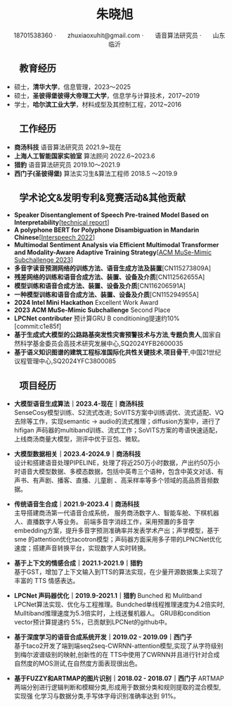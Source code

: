 <center>
     <h1>朱晓旭</h1>
     <div>
         <span>
             <img width="18px">
             18701538360
         </span>
         ·
         <span>
             <img width="18px">
             zhuxiaoxuhit@gmail.com
         </span>
         ·
              <span>
             <img width="18px">
             语音算法研究员
         </span>
         ·
              <span>
             <img width="18px">
             山东临沂
         </span>
        
       
 </center>


## <img width="30px"> 教育经历
- 硕士，**清华大学**，信息管理，2023～2025
- 硕士，**圣彼得堡彼得大帝理工大学**，信息学与计算技术，2017~2019
- 学士，**哈尔滨工业大学**，材料成型及其控制工程，2012~2016

## <img width="30px"> 工作经历

- **商汤科技**    语音算法研究员 2021.9~现在
- **上海人工智能国家实验室**  算法顾问  2022.6~2023.6
- **猎豹**    语音算法研究员 2019.10～2021.9
- **西门子(圣彼得堡)**    算法实习生&算法工程师 2018.5 ～2019.9

## <img width="30px"> 学术论文&发明专利&竞赛活动&其他贡献
- **Speaker Disentanglement of Speech Pre-trained Model Based on Interpretability**[[technical report](https://arxiv.org/pdf/2507.17851)]
- **A polyphone BERT for Polyphone Disambiguation in Mandarin Chinese**[[Interspeech 2022](https://www.isca-archive.org/interspeech_2022/zhang22b_interspeech.pdf)]
- **Multimodal Sentiment Analysis via Efficient Multimodal Transformer and Modality-Aware Adaptive Training Strategy**[[ACM MuSe-Mimic Subchallenge 2023](https://dl.acm.org/doi/10.1145/3606039.3613113)]  
- **多音字读音预测网络的训练方法、语音生成方法及装置**[CN115273809A]
- **残差网络的训练和语音合成方法、装置、设备及介质**[CN112562655A]
- **模型训练和语音合成方法、装置、设备及介质**[CN116206591A]
- **一种模型训练和语音合成方法、装置、设备及介质**[CN115294955A]
- **2024 Intel Mini Hackathon** Excellent Work Award
- **2023 ACM MuSe-Mimic Subchallenge** Second Place
- **LPCNet contributer**  预计算GRU B conditioning提速约10% [commit:c1e85f]
- **基于生成式大模型的公路路基突发性灾害预警技术与方法**,**专题负责人**,国家自然科学基金委员会高技术研究发展中心,SQ2024YFB2600035
- **基于语义知识图谱的建筑工程标准国际化共性关键技术**,**项目骨干**,中国21世纪议程管理中心,SQ2024YFC3800085
  
##  <img width="30px"> 项目经历
- **大模型语音生成算法｜2023.4-现在｜商汤科技**   
   SenseCosy模型训练、S2流式改进; SoVITS方案中训练调优、流式适配、VQ去除等工作，实现semantic -> audio的流式推理；diffusion方案中，进行了hifigan 声码器的multiband训练、流式工作；SoVITS方案的粤语快速适配，上线商汤商量大模型，测评中优于豆包、微软。

- **大模型数据相关｜2023.4-2024.9｜商汤科技**   
  设计和搭建语音处理PIPELINE，处理了将近250万小时数据，产出约50万小时语音大模型数据、多模态数据，包括中英粤三个语种，包含中英文对话、有声书、有声剧、播客、直播、儿童剧 、高采样率等多个领域的高品质音频数据。

- **传统语音生合成｜2021.9-2023.4｜商汤科技**   
  主导搭建商汤第一代语音合成系统， 服务商汤数字人、智能车舱、下棋机器人、直播数字人等业务。
前端多音字消歧工作，采用预置的多音字embedding方案，提升多音字预测准确率并发表学术产出；声学模型，基于sme 的attention优化tacotron模型；声码器方面采用多子带的LPNCNet优化速度；搭建声音转换平台，实现数字人实时转换。

- **基于上下文的情感合成｜2021.1-2021.9｜猎豹**   
  基于GST，增加了上下文输入到TTS的算法实现，在少量开源数据集上实现了丰富的 TTS 情感表达。

- **LPCNet 声码器优化｜2019.9-2021.1｜猎豹**   Bunched 和 Mulitband LPCNet算法实现、优化与工程推理。Bundched单线程推理速度为4.2倍实时, Mulltiband推理速度为5.3倍实时，上线送餐机器人。 GRUB和condition vector预计算提速约 5%，已贡献到LPCNet的github中。

- **基于深度学习的语音合成系统开发｜2019.02 - 2019.09｜西门子**        
  基于taco2开发了端到端seq2seq-CWRNN-attention模型,实现了从字符级别到梅尔波谱级别的映射,创新性的在 TTS中使用了CWRNN并且进行针对合成自然度的MOS测试,在自然度方面表现很出色。

- **基于FUZZY和ARTMAP的图片识别｜2018.02 - 2018.07｜西门子**
ARTMAP 两端分别进行逻辑判断和模糊分类,形成用于数据分类和规则提取的混合模型,实现强
化学习与数据分类,手写体字母识别准确率达到 91%。
